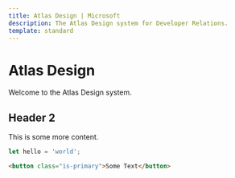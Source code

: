 ```yaml
---
title: Atlas Design | Microsoft
description: The Atlas Design system for Developer Relations.
template: standard
---
```


# Atlas Design

Welcome to the Atlas Design system.

## Header 2

This is some more content.

```js
let hello = 'world';
```

```html
<button class="is-primary">Some Text</button>
```
